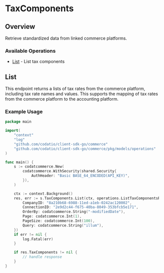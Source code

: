 # TaxComponents

## Overview

Retrieve standardized data from linked commerce platforms.

### Available Operations

* [List](#list) - List tax components

## List

This endpoint returns a lists of tax rates from the commerce platform, including tax rate names and values. This supports the mapping of tax rates from the commerce platform to the accounting platform.

### Example Usage

```go
package main

import(
	"context"
	"log"
	"github.com/codatio/client-sdk-go/commerce"
	"github.com/codatio/client-sdk-go/commerce/pkg/models/operations"
)

func main() {
    s := codatcommerce.New(
        codatcommerce.WithSecurity(shared.Security{
            AuthHeader: "Basic BASE_64_ENCODED(API_KEY)",
        }),
    )

    ctx := context.Background()
    res, err := s.TaxComponents.List(ctx, operations.ListTaxComponentsRequest{
        CompanyID: "8a210b68-6988-11ed-a1eb-0242ac120002",
        ConnectionID: "2e9d2c44-f675-40ba-8049-353bfcb5e171",
        OrderBy: codatcommerce.String("-modifiedDate"),
        Page: codatcommerce.Int(1),
        PageSize: codatcommerce.Int(100),
        Query: codatcommerce.String("illum"),
    })
    if err != nil {
        log.Fatal(err)
    }

    if res.TaxComponents != nil {
        // handle response
    }
}
```
